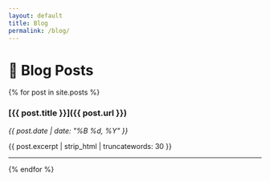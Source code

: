 ```yaml
---
layout: default
title: Blog
permalink: /blog/
---
```


# 📝 Blog Posts

{% for post in site.posts %}
### [{{ post.title }}]({{ post.url }})

_{{ post.date | date: "%B %d, %Y" }}_

{{ post.excerpt | strip_html | truncatewords: 30 }}

---
{% endfor %}


